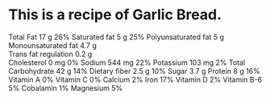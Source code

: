 # This is a recipe of Garlic Bread.
Total Fat 17 g	26%
Saturated fat 5 g	25%
Polyunsaturated fat 5 g	
Monounsaturated fat 4.7 g	
Trans fat regulation 0.2 g	
Cholesterol 0 mg	0%
Sodium 544 mg	22%
Potassium 103 mg	2%
Total Carbohydrate 42 g	14%
Dietary fiber 2.5 g	10%
Sugar 3.7 g	
Protein 8 g	16%
Vitamin A	0%	Vitamin C	0%
Calcium	2%	Iron	17%
Vitamin D	2%	Vitamin B-6	5%
Cobalamin	1%	Magnesium	5%

